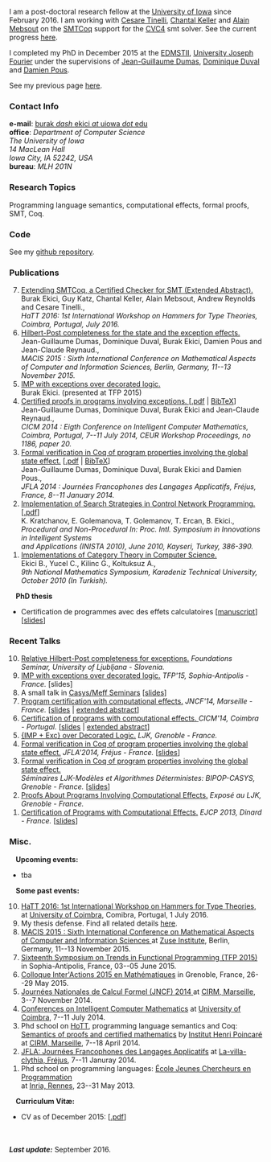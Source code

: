 
<p>
I am a post-doctoral research fellow at the <a href="http://www.uiowa.edu/">University of Iowa</a> since February 2016. I am working with 
<a href="http://homepage.cs.uiowa.edu/~tinelli/">Cesare Tinelli</a>,  
<a href="https://www.lri.fr/~keller/">Chantal Keller</a> and
<a href="http://homepage.divms.uiowa.edu/~amebsout/">Alain Mebsout</a> 
on the <a href="https://github.com/smtcoq/smtcoq">SMTCoq</a>
support for the 
<a href="http://cvc4.cs.nyu.edu/web/">CVC4</a> smt solver.
See the current progress <a href="https://github.com/ekiciburak/smtcoq">here</a>.
</p> 

<p>I completed my PhD in December 2015 at the <a href="http://edmstii.ujf-grenoble.fr/">EDMSTII</a>, <a href="http://www.ujf-grenoble.fr/">University Joseph Fourier</a> under the supervisions of  <a href="http://ljk.imag.fr/membres/Jean-Guillaume.Dumas/">Jean-Guillaume Dumas</a>, <a href="http://ljk.imag.fr/membres/Dominique.Duval/">Dominique Duval</a> and <a href="http://perso.ens-lyon.fr/damien.pous/">Damien Pous</a>.</p>
See my previous page <a href="http://ljk.imag.fr/membres/Burak.Ekici/">here</a>.

<h3>
<a id="contact-info" class="anchor" href="#contact-info" aria-hidden="true"><span aria-hidden="true" class="octicon octicon-link"></span></a>Contact Info</h3>

<p><b>e-mail</b>: <a href="mailto:burak-ekici@uiowa.edu">burak  <i> dash </i> ekici  <i>at </i> uiowa  <i>dot </i> edu </a> <br>
<b>office</b>: <i> Department of Computer Science<br>
The University of Iowa<br>
14 MacLean Hall<br>
Iowa City, IA 52242, USA </i><br>
<b>bureau</b>: <i>MLH 201N</i> </p>

<h3>
<a id="research-topics" class="anchor" href="#research-topics" aria-hidden="true"><span aria-hidden="true" class="octicon octicon-link"></span></a>Research Topics</h3>

<p>Programming language semantics, computational effects, formal proofs, SMT, Coq.</p>

<h3>
<a id="code" class="anchor" href="#code" aria-hidden="true"><span aria-hidden="true" class="octicon octicon-link"></span></a>Code</h3>

<p>See my <a href="https://github.com/ekiciburak">github repository</a>.</p>

<h3>
<a id="publications" class="anchor" href="#publications" aria-hidden="true"><span aria-hidden="true" class="octicon octicon-link"></span></a>Publications</h3>

<ol>
<li value="7"> <a href="http://arxiv.org/pdf/1606.05947v1.pdf"> Extending SMTCoq, a Certified Checker for SMT (Extended Abstract). </a>
<br>
Burak Ekici, Guy Katz, Chantal Keller, Alain Mebsout, Andrew Reynolds and Cesare Tinelli., <br>
<i> HaTT 2016: 1st International Workshop on Hammers for Type Theories, Coimbra, Portugal, July 2016. </i>

<br>
</li>

<li value="6"> <a href="https://hal.archives-ouvertes.fr/hal-01121924"> Hilbert-Post completeness for the state and the exception effects. </a> <br>
  Jean-Guillaume Dumas, Dominique Duval, Burak Ekici, Damien Pous and Jean-Claude Reynaud., <br>
  <i>MACIS 2015 : Sixth International Conference on Mathematical Aspects of Computer and Information Sciences,
  Berlin, Germany, 11--13 November 2015. </i>
  </li>
  
<li value="5"> <a href="https://github.com/ekiciburak/ekiciburak.github.io/blob/master/TFP2015_submission_6.pdf">  IMP with exceptions over decorated logic. </a> <br>
  Burak Ekici. (presented at TFP 2015)  
<br>
</li>

<li value="4"> <a href="http://hal.archives-ouvertes.fr/hal-00867237">Certified proofs in programs involving exceptions. </a> [<a href="http://hal.archives-ouvertes.fr/docs/00/95/87/84/PDF/ProofExceptions.pdf">.pdf</a>  | <a href="./proofsexc.bib">BibTeX</a>]<br>
  Jean-Guillaume Dumas, Dominique Duval, Burak Ekici and Jean-Claude Reynaud., <br><i>CICM 2014 : Eigth Conference on Intelligent Computer Mathematics, Coimbra, Portugal, 7--11 July 2014, CEUR Workshop Proceedings, no 1186, paper 20.  </i>
  </li>
<li value="3">
<a href="http://hal.archives-ouvertes.fr/hal-00869230">Formal verification in Coq of program properties involving the global state effect.</a> [<a href="http://hal.archives-ouvertes.fr/docs/00/87/23/24/PDF/DDEP-coqstates.pdf">.pdf</a> | <a href="./coqstates.bib">BibTeX</a>]<br>
  Jean-Guillaume Dumas, Dominique Duval, Burak Ekici and Damien Pous., <br> <i>JFLA 2014 : Journées Francophones des Langages Applicatifs, Fréjus, France, 8--11 January 2014. </i>
  </li>
<li value="2">
<a href="http://cnprogramming.com/">Implementation of Search Strategies in Control Network Programming.</a> [<a href="http://ljk.imag.fr/membres/Burak.Ekici/INISTA10/inista2010_paper.pdf">.pdf</a>]<br>
   K. Kratchanov, E. Golemanova, T. Golemanov, T. Ercan, B. Ekici., <br><i>Procedural and Non-Procedural In: Proc. Intl. Symposium in Innovations in Intelligent Systems <br> and Applications (INISTA 2010), June 2010, Kayseri, Turkey, 386-390.</i>
  </li>
<li value="1"> <a href="/.pdf">Implementations of Category Theory in Computer Science.</a> <br>
   Ekici B., Yucel C., Kilinc G., Koltuksuz A., <br><i> 9th National Mathematics Symposium, Karadeniz Technical University, October 2010 (In Turkish).</i>
</li>
</ol>

<p>    <b>PhD thesis</b></p>

<ul>
  <li> Certification de programmes avec des effets calculatoires [<a href="https://tel.archives-ouvertes.fr/tel-01250842/document">manuscript</a>]
[<a href="http://ljk.imag.fr/membres/Burak.Ekici/PHDTHESIS/ekici_defense_slides.pdf">slides</a>]
</li>
</ul>

<!-- 
<p>    <b>Master's thesis</b></p>

<ul>
  <li> A parallelization approach to Haskell language through category theoretic implementations [<a href="http://ljk.imag.fr/membres/Burak.Ekici/MASTERSTHESIS/BurakEkici_Masters.pdf">manuscript</a>]
</li>
</ul>
--> 

<h3>
<a id="recent-talks" class="anchor" href="#recent-talks" aria-hidden="true"><span aria-hidden="true" class="octicon octicon-link"></span></a>Recent Talks</h3>

<ol>
<li value="10"> <a href="http://www.fmf.uni-lj.si/si/obvestila/35243/">Relative Hilbert-Post completeness for exceptions.</a> <i> Foundations Seminar, University of Ljubljana - Slovenia.</i><br>

</li>
<li value="9">
<a href="http://www.tifp.org/">IMP with exceptions over decorated logic.</a> <i> TFP'15, Sophia-Antipolis - France.</i> [slides]<br>
</li>
<li value="8"> A small talk in <a href="http://www-ljk.imag.fr/Seminars/1415889734530_en.html">Casys/Meff Seminars</a> [<a href="http://www-ljk.imag.fr/Seminars/1415889734530/Ekici_casys-meff.pdf">slides</a>]
</li>
<li value="7">
<a href="http://www.lifl.fr/jncf2014/edt.html">Program certification with computational effects.</a> <i> JNCF'14, Marseille - France.</i> [<a href="http://www.lifl.fr/jncf2014/files/slides/ekici.pdf">slides</a> | <a href="http://www.lifl.fr/jncf2014/files/abstracts/ekici.pdf">extended abstract</a>]<br>
 </li>
<li value="6"> <a href="http://cicm-conference.org/2014/cicm.php?event=&amp;menu=talks">Certification of programs with computational effects.  </a> <i> CICM'14, Coimbra - Portugal.</i> [<a href="http://ljk.imag.fr/membres/Burak.Ekici/CICM14/BurakEkici_presentation.pdf">slides</a> | <a href="http://ljk.imag.fr/membres/Burak.Ekici/CICM14/BurakEkici_extended%20abstract.pdf">extended abstract</a>]<br>
 </li>
<li value="5">
<a href="./BurakEkici_IMP_EXC.pdf">{IMP + Exc} over Decorated Logic.</a> <i>LJK, Grenoble - France.</i>
  </li>
<li value="4">
<a href="http://jfla.inria.fr/2014/programme.html">Formal verification in Coq of program properties involving the global state effect.</a> <i>JFLA'2014, Fréjus - France. </i>[<a href="http://jfla.inria.fr/2014/ekici.pdf">slides</a>]
  </li>
<li value="3">
<a href="http://www-ljk.imag.fr/Seminars/1385640971997.html">Formal verification in Coq of program properties involving the global state effect.</a> <br> 
    <i>Séminaires LJK-Modèles et Algorithmes Déterministes: BIPOP-CASYS, Grenoble - France. </i>[<a href="http://ljk.imag.fr/membres/Burak.Ekici/BurakEkici_LJK-Seminar.pdf">slides</a>]<br>
  </li>
<li value="2">
<a href="http://ljk.imag.fr/membres/Burak.Ekici/BurakEkici_ExpLJK.pdf">Proofs About Programs Involving Computational Effects.</a> <i>Exposé au LJK, Grenoble - France.</i> 
 </li>
<li value="1">
<a href="http://ejcp2013.inria.fr/program2013.htm">Certification of Programs with Computational Effects.</a> <i>EJCP 2013, Dinard - France. </i> [<a href="http://ejcp2013.inria.fr/files/student_presentations/Burak.Ekici.pdf">slides</a>] 
</li>
</ol>

<h3>
<a id="misc" class="anchor" href="#misc" aria-hidden="true"><span aria-hidden="true" class="octicon octicon-link"></span></a>Misc.</h3>

<p>    <b>Upcoming events:</b></p>

<ul>
<li>
tba
</li>
</ul> 

<p>    <b>Some past events:</b></p>
<ol>
<li value="10"> 
<a href="http://hatt2016.inria.fr/">
HaTT 2016: 1st International Workshop on Hammers for Type Theories,</a> 
at <a href="http://www.uc.pt/en"> University of Coimbra</a>, Comibra, Portugal, 1 July 2016.
</li>
<li value="9"> My thesis defense. Find all related details <a href="http://www-ljk.imag.fr/Seminars/1448876258625.html">here</a>.
</li>
<li value="8"> <a href="http://macis2015.zib.de/">
MACIS 2015 : Sixth International Conference on Mathematical Aspects of Computer and Information Sciences </a> 
at <a href="http://www.zib.de/"> Zuse Institute</a>, Berlin, Germany, 11--13 November 2015.
</li>
<li value="7">
<a href="http://www.tifp.org/"> Sixteenth Symposium on Trends in Functional Programming (TFP 2015) </a> in Sophia-Antipolis, France, 03--05 June 2015. </li> 
<li value="6">
<a href="http://interactions15.sciencesconf.org/"> Colloque Inter'Actions 2015 en Mathématiques</a> in Grenoble, France, 26--29 May 2015. </li> 
<li value="5">
<a href="http://www.lifl.fr/jncf2014/">Journées Nationales de Calcul Formel (JNCF) 2014 </a>  at <a href="http://www.cirm-math.fr/?lang=fr"> CIRM, Marseille</a>, 3--7 November 2014.</li> 
<li value="4">
<a href="http://cicm-conference.org/2014/cicm.php%20">Conferences on Intelligent Computer Mathematics</a> at <a href="http://www.uc.pt/en">University of Coimbra</a>, 7--11 July 2014. </li>
<li value="3">Phd school on <a href="http://homotopytypetheory.org/">HoTT</a>, programming language semantics and Coq: <br> <a href="https://ihp2014.pps.univ-paris-diderot.fr/doku.php?id=cirm"> Semantics of proofs and certified mathematics</a> by
 <a href="http://www.ihp.fr/">Institut Henri Poincaré</a> at <a href="http://www.cirm-math.fr/?lang=fr">CIRM, Marseille</a>, 7--18 April 2014. </li> 
<li value="2">
<a href="http://jfla.inria.fr/2014/%20">JFLA: Journées Francophones des Langages Applicatifs</a> at <a href="http://www.caes.cnrs.fr/vacances/nos-villages/la-villa-clythia">La-villa-clythia, Fréjus</a>, 7--11 Januray 2014. </li>
<li value="1">Phd school on programming languages: <a href="http://ejcp2013.inria.fr/home.htm">École Jeunes Chercheurs en Programmation</a> <br> at <a href="http://www.inria.fr/centre/rennes">Inria, Rennes</a>, 23--31 May 2013. </li> 
</ol> 

<p>    <b>Curriculum Vitæ:</b></p>

<ul> 
<li> CV as of December 2015:  [<a href="http://ljk.imag.fr/membres/Burak.Ekici/CV15/ekici_cv.pdf">.pdf</a>]</li>
</ul> 

<p><br>
<br>
 <i><b>Last update:</b></i> September 2016. 
<br>

 </p>


    
  </body>
</html>